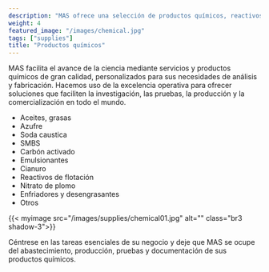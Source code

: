 ```yaml
---
description: "MAS ofrece una selección de productos químicos, reactivos, lubricantes, equipamiento, mobiliario, instrumentación y servicios"
weight: 4
featured_image: "/images/chemical.jpg"
tags: ["supplies"]
title: "Productos químicos"
---
```


MAS facilita el avance de la ciencia mediante servicios y productos químicos de gran calidad, personalizados para sus necesidades de análisis y fabricación. Hacemos uso de la excelencia operativa para ofrecer soluciones que faciliten la investigación, las pruebas, la producción y la comercialización en todo el mundo.

- Aceites, grasas
- Azufre
- Soda caustica
- SMBS
- Carbón activado
- Emulsionantes
- Cianuro
- Reactivos de flotación
- Nitrato de plomo
- Enfriadores y desengrasantes
- Otros

{{< myimage src="/images/supplies/chemical01.jpg" alt="" class="br3 shadow-3">}}


Céntrese en las tareas esenciales de su negocio y deje que MAS se ocupe del abastecimiento, producción, pruebas y documentación de sus productos químicos.
